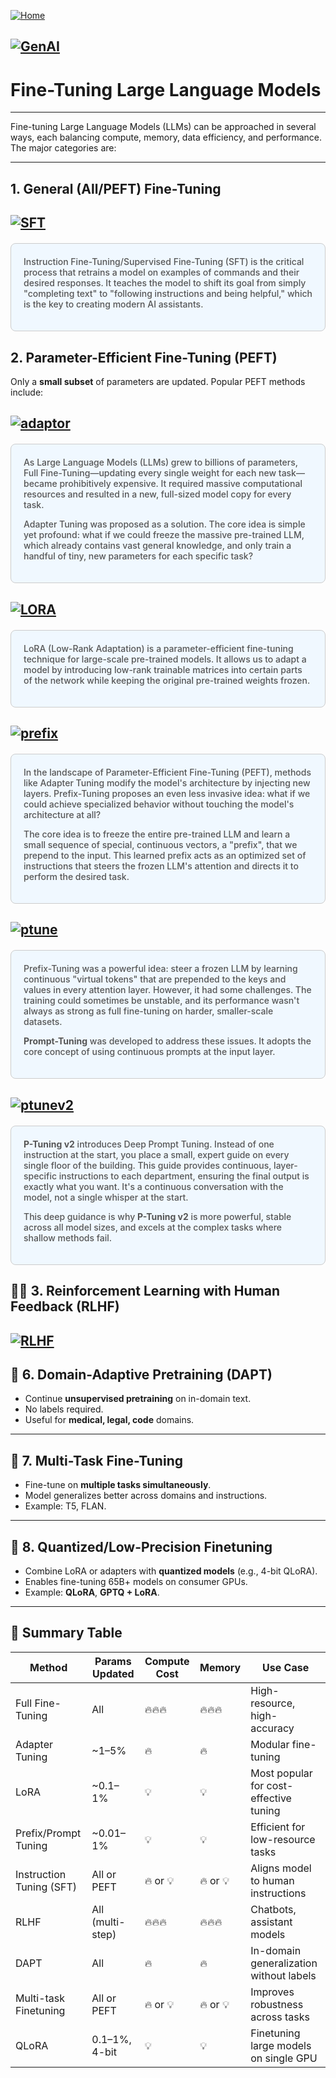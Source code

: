 [![Home](https://img.shields.io/badge/Home-Click%20Here-blue?style=flat&logo=homeadvisor&logoColor=white)](../../)

## [![GenAI](https://img.shields.io/badge/GenAI-Selected_Topics_in_Generative_AI-green?style=for-the-badge&logo=github)](../../main_page/GenAI)

# Fine-Tuning Large Language Models
------

Fine-tuning Large Language Models (LLMs) can be approached in several ways, each balancing compute, memory, data efficiency, and performance. The major categories are:

---

## **1. General (All/PEFT) Fine-Tuning**
## [![SFT](https://img.shields.io/badge/SFT-Instruction_Fine_Tuning(SFT)-blue?style=for-the-badge&logo=github)](FineTuning/SFT)
<div style="background-color: #f0f8ff; color: #555;font-weight: 485; padding: 20px; margin: 20px 0; border-radius: 8px; border: 1px solid #ccc;">
Instruction Fine-Tuning/Supervised Fine-Tuning (SFT) is the critical process that retrains a model on examples of commands and their desired responses. It teaches the model to shift its goal from simply "completing text" to "following instructions and being helpful," which is the key to creating modern AI assistants.<p></p>
</div>

##  **2. Parameter-Efficient Fine-Tuning (PEFT)**

Only a **small subset** of parameters are updated. Popular PEFT methods include:

## [![adaptor](https://img.shields.io/badge/Adaptor_Tuning-Adapter_based_Fine_Tuning-blue?style=for-the-badge&logo=github)](FineTuning/Adaptor-Finetuning)
<div style="background-color: #f0f8ff; color: #555;font-weight: 485; padding: 20px; margin: 20px 0; border-radius: 8px; border: 1px solid #ccc;">
As Large Language Models (LLMs) grew to billions of parameters, Full Fine-Tuning—updating every single weight for each new task—became prohibitively expensive. It required massive computational resources and resulted in a new, full-sized model copy for every task.

Adapter Tuning was proposed as a solution. The core idea is simple yet profound: what if we could freeze the massive pre-trained LLM, which already contains vast general knowledge, and only train a handful of tiny, new parameters for each specific task? 
<p></p>
</div>


## [![LORA](https://img.shields.io/badge/LORA-Low_Rank_Adaptation-blue?style=for-the-badge&logo=github)](../posts/LLM/FineTune/LORA)
<div style="background-color: #f0f8ff; color: #555;font-weight: 485; padding: 20px; margin: 20px 0; border-radius: 8px; border: 1px solid #ccc;">
LoRA (Low-Rank Adaptation) is a parameter-efficient fine-tuning technique for large-scale pre-trained models. It allows us to adapt a model by introducing low-rank trainable matrices into certain parts of the network while keeping the original pre-trained weights frozen. <p></p>
</div>

## [![prefix](https://img.shields.io/badge/Prefix_Tuning-LOW_RANK_ADaptation-blue?style=for-the-badge&logo=github)](FineTuning/Prefix-Tuning)
<div style="background-color: #f0f8ff; color: #555;font-weight: 485; padding: 20px; margin: 20px 0; border-radius: 8px; border: 1px solid #ccc;">
In the landscape of Parameter-Efficient Fine-Tuning (PEFT), methods like Adapter Tuning modify the model's architecture by injecting new layers. Prefix-Tuning proposes an even less invasive idea: what if we could achieve specialized behavior without touching the model's architecture at all?

The core idea is to freeze the entire pre-trained LLM and learn a small sequence of special, continuous vectors, a "prefix", that we prepend to the input. This learned prefix acts as an optimized set of instructions that steers the frozen LLM's attention and directs it to perform the desired task.<p></p>
</div>

## [![ptune](https://img.shields.io/badge/Prompt--Tuning-Prompt_Tuning/Soft_Prompts-blue?style=for-the-badge&logo=github)](FineTuning/Prompt-Tuning)
<div style="background-color: #f0f8ff; color: #555;font-weight: 485; padding: 20px; margin: 20px 0; border-radius: 8px; border: 1px solid #ccc;">
Prefix-Tuning was a powerful idea: steer a frozen LLM by learning continuous "virtual tokens" that are prepended to the keys and values in every attention layer. However, it had some challenges. The training could sometimes be unstable, and its performance wasn't always as strong as full fine-tuning on harder, smaller-scale datasets.

<b>Prompt-Tuning</b> was developed to address these issues. It adopts the core concept of using continuous prompts at the input layer.<p></p>
</div>

## [![ptunev2](https://img.shields.io/badge/P--Tuning--V2-Deep_Prompt_Tuning-blue?style=for-the-badge&logo=github)](FineTuning/P-Tuning-V2)
<div style="background-color: #f0f8ff; color: #555;font-weight: 485; padding: 20px; margin: 20px 0; border-radius: 8px; border: 1px solid #ccc;">
<b>P-Tuning v2</b> introduces Deep Prompt Tuning. Instead of one instruction at the start, you place a small, expert guide on every single floor of the building. This guide provides continuous, layer-specific instructions to each department, ensuring the final output is exactly what you want. It's a continuous conversation with the model, not a single whisper at the start.

This deep guidance is why <b>P-Tuning v2</b> is more powerful, stable across all model sizes, and excels at the complex tasks where shallow methods fail.<p></p>
</div>

## 🧑‍⚖️ **3. Reinforcement Learning with Human Feedback (RLHF)**

## [![RLHF](https://img.shields.io/badge/RLHHF-Reinforcement_Learning_from_Human_Feedback-blue?style=for-the-badge&logo=github)](FineTuning/RLHF)



## 💾 **6. Domain-Adaptive Pretraining (DAPT)**

* Continue **unsupervised pretraining** on in-domain text.
* No labels required.
* Useful for **medical, legal, code** domains.

---

## 🌱 **7. Multi-Task Fine-Tuning**

* Fine-tune on **multiple tasks simultaneously**.
* Model generalizes better across domains and instructions.
* Example: T5, FLAN.

---

## 🧬 **8. Quantized/Low-Precision Finetuning**

* Combine LoRA or adapters with **quantized models** (e.g., 4-bit QLoRA).
* Enables fine-tuning 65B+ models on consumer GPUs.
* Example: **QLoRA**, **GPTQ + LoRA**.

---

## 🧱 Summary Table

| Method                   | Params Updated   | Compute Cost | Memory   | Use Case                                |
| ------------------------ | ---------------- | ------------ | -------- | --------------------------------------- |
| Full Fine-Tuning         | All              | 🔥🔥🔥       | 🔥🔥🔥   | High-resource, high-accuracy            |
| Adapter Tuning           | \~1–5%           | 🔥           | 🔥       | Modular fine-tuning                     |
| LoRA                     | \~0.1–1%         | 💡           | 💡       | Most popular for cost-effective tuning  |
| Prefix/Prompt Tuning     | \~0.01–1%        | 💡           | 💡       | Efficient for low-resource tasks        |
| Instruction Tuning (SFT) | All or PEFT      | 🔥 or 💡     | 🔥 or 💡 | Aligns model to human instructions      |
| RLHF                     | All (multi-step) | 🔥🔥🔥       | 🔥🔥🔥   | Chatbots, assistant models              |
| DAPT                     | All              | 🔥           | 🔥       | In-domain generalization without labels |
| Multi-task Finetuning    | All or PEFT      | 🔥 or 💡     | 🔥 or 💡 | Improves robustness across tasks        |
| QLoRA                    | 0.1–1%, 4-bit    | 💡           | 💡       | Finetuning large models on single GPU   |
